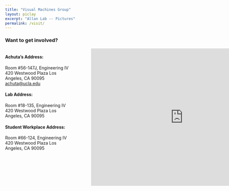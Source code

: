 ```yaml
---
title: "Visual Machines Group"
layout: piclay
excerpt: "Allan Lab -- Pictures"
permalink: /visit/
---
```


### Want to get involved?


<div style="width: 45%; height: auto; display: inline-block; vertical-align: top">         
   
<h4>Achuta’s Address:</h4>
Room #56-147J, Engineering IV
420 Westwood Plaza
Los Angeles, CA 90095
<a href="mailto:achuta@ucla.edu">achuta@ucla.edu</a>

<h4>Lab Address:</h4>
Room #18-135, Engineering IV
420 Westwood Plaza
Los Angeles, CA 90095

<h4>Student Workplace Address:</h4>
Room #66-124, Engineering IV
420 Westwood Plaza
Los Angeles, CA 90095

</div>

<div style="width:35%; left: 50%; display: inline-block; margin: auto; padding-left: 50px">
   
 <iframe src="https://www.google.com/maps/embed?pb=!1m18!1m12!1m3!1d3990.8596314730903!2d-118.44603883944255!3d34.06951328311835!2m3!1f0!2f0!3f0!3m2!1i1024!2i768!4f13.1!3m3!1m2!1s0x80c2bc86217ff063%3A0x99d385184985fc0!2sEngineering+IV!5e0!3m2!1sen!2sus!4v1534269519510" width="600" height="450" frameborder="0" style="border:0" allowfullscreen></iframe>
  
</div>
 

